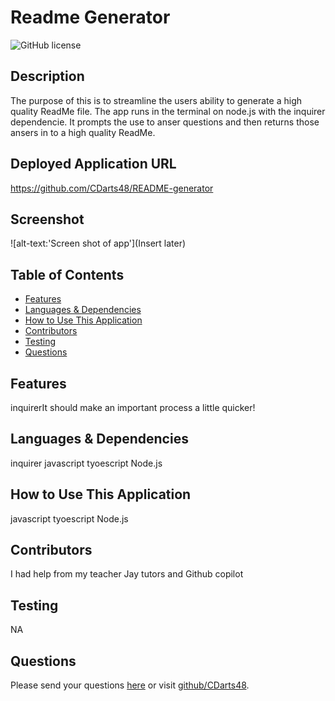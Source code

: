 # Readme Generator

![GitHub license](https://img.shields.io/badge/license-APACHE2.0-blue.svg)

## Description
The purpose of this is to streamline the users ability to generate a high quality ReadMe file. The app runs in the terminal on node.js with the inquirer dependencie. It prompts the use to anser questions and then returns those ansers in to a high quality ReadMe.

## Deployed Application URL
https://github.com/CDarts48/README-generator

## Screenshot
![alt-text:'Screen shot of app'](Insert later)

## Table of Contents
* [Features](#features)
* [Languages & Dependencies](#languages--dependencies)
* [How to Use This Application](#how-to-use-this-application)
* [Contributors](#contributors)
* [Testing](#testing)
* [Questions](#questions)

## Features
  inquirerIt should make an important process a little quicker!
  
## Languages & Dependencies
  inquirer javascript tyoescript Node.js
  
## How to Use This Application
  javascript tyoescript Node.js

  ## Contributors
  I had help from my teacher Jay tutors and Github copilot 
  
## Testing
  NA

## Questions
  Please send your questions [here](mailto:cdartswebdev@gmail.com?subject=[GitHub]%20Dev%20Connect) or visit [github/CDarts48](https://github.com/CDarts48).
